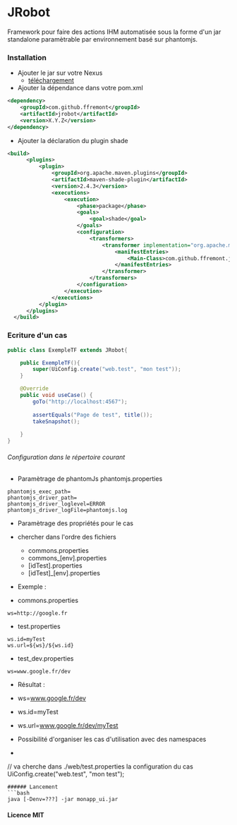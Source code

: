 JRobot
======

Framework pour faire des actions IHM automatisée sous la forme d'un jar standalone paramètrable par environnement basé sur phantomjs.

### Installation
- Ajouter le jar sur votre Nexus
  - [téléchargement](https://drive.google.com/open?id=0B3RZ6sP4kUBANzB2MTh2QzFWSHc)
- Ajouter la dépendance dans votre pom.xml
```xml
<dependency>
    <groupId>com.github.ffremont</groupId>
    <artifactId>jrobot</artifactId>
    <version>X.Y.Z</version>
</dependency>
```
- Ajouter la déclaration du plugin shade
```xml
<build>
      <plugins>
          <plugin>
              <groupId>org.apache.maven.plugins</groupId>
              <artifactId>maven-shade-plugin</artifactId>
              <version>2.4.3</version>
              <executions>
                  <execution>
                      <phase>package</phase>
                      <goals>
                          <goal>shade</goal>
                      </goals>
                      <configuration>
                          <transformers>
                              <transformer implementation="org.apache.maven.plugins.shade.resource.ManifestResourceTransformer">
                                  <manifestEntries>
                                      <Main-Class>com.github.ffremont.jrobot.JRobotApp</Main-Class>
                                  </manifestEntries>
                              </transformer>
                          </transformers>
                      </configuration>
                  </execution>
              </executions>
          </plugin>
      </plugins>
  </build>
```

### Ecriture d'un cas
```java
public class ExempleTF extends JRobot{

    public ExempleTF(){
        super(UiConfig.create("web.test", "mon test"));
    }

    @Override
    public void useCase() {
        goTo("http://localhost:4567");
        
        assertEquals("Page de test", title());
        takeSnapshot();
        
    }
}
```

###### Configuration dans le répertoire courant
- Paramètrage de phantomJs phantomjs.properties
```properties
phantomjs_exec_path=
phantomjs_driver_path=
phantomjs_driver_loglevel=ERROR
phantomjs_driver_logFile=phantomjs.log
```
- Paramètrage des propriétés pour le cas
 - chercher dans l'ordre des fichiers 
   - commons.properties
   - commons_[env].properties
   - [idTest].properties
   - [idTest]_[env].properties
   
- Exemple : 
 - commons.properties 
```properties
ws=http://google.fr
```
 - test.properties
 ```properties
 ws.id=myTest
ws.url=${ws}/${ws.id}
 ```
 - test_dev.properties
 ```properties
 ws=www.google.fr/dev
 ```
 
 - Résultat :
  - ws=www.google.fr/dev
  - ws.id=myTest
  - ws.url=www.google.fr/dev/myTest

- Possibilité d'organiser les cas d'utilisation avec des namespaces
 * ```java
// va cherche dans ./web/test.properties la configuration du cas
UiConfig.create("web.test", "mon test"); 
```
###### Lancement
```bash
java [-Denv=???] -jar monapp_ui.jar
```

#### Licence MIT
